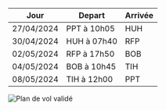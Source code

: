 | Jour      | Depart      | Arrivée | 
|---        |----         |---      |
|27/04/2024 | PPT à 10h05 | HUH     |
|30/04/2024 | HUH à 07h40 | RFP     |
|02/05/2024 | RFP à 17h50 | BOB     |
|04/05/2024 | BOB à 10h45 | TIH     |
|08/05/2024 | TIH à 12h00 | PPT     |

![Plan de vol validé](:Validated_PDV.png)
